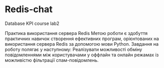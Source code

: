 # Redis-chat
Database KPI course lab2

Практика використання сервера Redis
Метою роботи є здобуття практичних навичок створення ефективних програм,
орієнтованих на використання сервера Redis за допомогою мови Python.
Завдання на роботу полягає у наступному:
Реалізувати можливості обміну повідомленнями між користувачами у оффлайн
та онлайн режамах із можливістю фільтрації спам-повідомлень.
